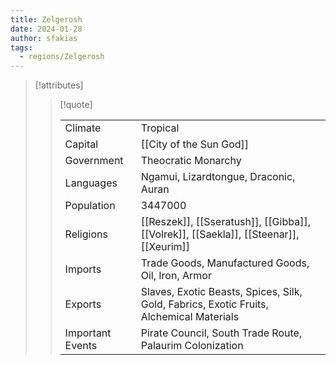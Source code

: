 ```yaml
---
title: Zelgerosh
date: 2024-01-28
author: sfakias
tags:
  - regions/Zelgerosh
---
```


> [!attributes]
> 
> > [!quote]
> >
> > | | |
> > | --- | --- |
> > | Climate | Tropical |
> > | Capital | [[City of the Sun God]] |
> > | Government | Theocratic Monarchy |
> > | Languages | Ngamui, Lizardtongue, Draconic, Auran |
> > | Population | 3447000 |
> > | Religions | [[Reszek]], [[Sseratush]], [[Gibba]], [[Volrek]], [[Saekla]], [[Steenar]], [[Xeurim]] |
> > | Imports | Trade Goods, Manufactured Goods, Oil, Iron, Armor |
> > | Exports | Slaves, Exotic Beasts, Spices, Silk, Gold, Fabrics, Exotic Fruits, Alchemical Materials |
> > | Important Events | Pirate Council, South Trade Route, Palaurim Colonization |
